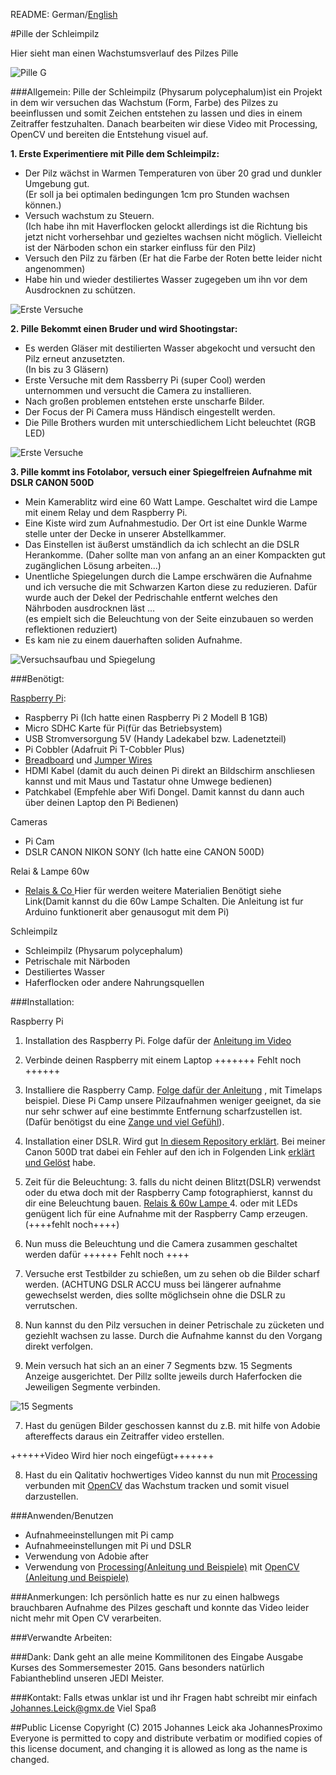 README: German/[English](README-English.md)

#Pille der Schleimpilz

Hier sieht man einen Wachstumsverlauf des Pilzes Pille

![Pille G](Pictures/pille.jpg)

###Allgemein:
Pille der Schleimpilz (Physarum polycephalum)ist ein Projekt in dem wir versuchen das Wachstum (Form, Farbe) des Pilzes zu beeinflussen und somit Zeichen entstehen zu lassen und dies in einem Zeitraffer festzuhalten. Danach bearbeiten wir diese Video mit Processing, OpenCV und bereiten die Entstehung visuel auf.


**1. Erste Experimentiere mit Pille dem Schleimpilz:**
	
- Der Pilz wächst in Warmen Temperaturen von über 20 grad und dunkler Umgebung gut.  
(Er soll ja bei optimalen bedingungen 1cm pro Stunden wachsen können.)  
- Versuch wachstum zu Steuern.  
(Ich habe ihn mit Haverflocken gelockt allerdings ist die Richtung bis jetzt nicht vorhersehbar und gezieltes wachsen nicht möglich. Vielleicht ist der Närboden schon ein starker einfluss für den Pilz)
-  Versuch den Pilz zu färben
(Er hat die Farbe der Roten bette leider nicht angenommen)  
-  Habe hin und wieder destiliertes Wasser zugegeben um ihn vor dem Ausdrocknen zu schützen.

![Erste Versuche](Pictures/first_try.jpg)

**2. Pille Bekommt einen Bruder und wird Shootingstar:**

-  Es werden Gläser mit destilierten Wasser abgekocht und versucht den Pilz erneut anzusetzten.  
(In bis zu 3 Gläsern)
- Erste Versuche mit dem Rassberry Pi (super Cool) werden unternommen und versucht die Camera zu installieren.
- Nach großen problemen entstehen erste unscharfe Bilder.
- Der Focus der Pi Camera muss Händisch eingestellt werden.
- Die Pille Brothers wurden mit unterschiedlichem Licht beleuchtet (RGB LED)

![Erste Versuche](Pictures/pille-brothers.jpg)

**3. Pille kommt ins Fotolabor, versuch einer Spiegelfreien Aufnahme mit DSLR CANON 500D**

- Mein Kamerablitz wird eine 60 Watt Lampe. Geschaltet wird die Lampe mit einem Relay und dem Raspberry Pi.
- Eine Kiste wird zum Aufnahmestudio. Der Ort ist eine Dunkle Warme stelle unter der Decke in unserer Abstellkammer.
- Das Einstellen ist äußerst umständlich da ich schlecht an die DSLR Herankomme. (Daher sollte man von anfang an an einer Kompackten gut zugänglichen Lösung arbeiten...)
- Unentliche Spiegelungen durch die Lampe erschwären die Aufnahme und ich versuche die mit Schwarzen Karton diese zu reduzieren. Dafür wurde auch der Dekel der Pedrischahle entfernt welches den Nährboden ausdrocknen läst ...  
 (es empielt sich die Beleuchtung von der Seite einzubauen so werden reflektionen reduziert)
- Es kam nie zu einem dauerhaften soliden Aufnahme.

![Versuchsaufbau und Spiegelung](Pictures/Box-DSLR.jpg)

###Benötigt:

[Raspberry Pi](https://www.tinkersoup.de/raspberry-pi/):

-	Raspberry Pi (Ich hatte einen Raspberry Pi 2 Modell B 1GB)
-	Micro SDHC Karte für Pi(für das Betriebsystem)  
-	USB Stromversorgung 5V (Handy Ladekabel bzw. Ladenetzteil)
-	Pi Cobbler (Adafruit Pi T-Cobbler Plus)
-	[Breadboard](http://www.exp-tech.de/komponenten-zubehoer/breadboards/breadboard-830-630-200) und [Jumper Wires](http://www.exp-tech.de/komponenten-zubehoer/kabel/75-pcs-breadboard-jumper-wires-with-m-m-connectors) 
-	HDMI Kabel (damit du auch deinen Pi direkt an Bildschirm anschliesen kannst und mit Maus und Tastatur ohne Umwege bedienen)  
-	Patchkabel (Empfehle aber Wifi Dongel. Damit kannst du dann auch über deinen Laptop den Pi Bedienen)  

Cameras

-	Pi Cam
-	DSLR CANON NIKON SONY (Ich hatte eine CANON 500D)

Relai & Lampe 60w

-	[Relais & Co ](http://www.glacialwanderer.com/hobbyrobotics/?p=9) Hier für werden weitere Materialien Benötigt siehe Link(Damit kannst du die 60w Lampe Schalten. Die Anleitung ist fur Arduino funktionerit aber genausogut mit dem Pi)

Schleimpilz

-	Schleimpilz (Physarum polycephalum)
-	Petrischale mit Närboden
-	Destiliertes Wasser
-	Haferflocken oder andere Nahrungsquellen

###Installation:

Raspberry Pi

1. Installation des Raspberry Pi. Folge dafür der [Anleitung im Video](https://www.raspberrypi.org/help/noobs-setup/)

2. Verbinde deinen Raspberry mit einem Laptop +++++++ Fehlt noch ++++++

3. Installiere die Raspberry Camp. [Folge dafür der Anleitung](https://www.youtube.com/watch?t=65&v=8xWy3g2QAZ8) , mit Timelaps beispiel. Diese Pi Camp unsere Pilzaufnahmen weniger geeignet, da sie nur sehr schwer auf eine bestimmte Entfernung scharfzustellen ist.(Dafür benötigst du eine [Zange und viel Gefühl](https://www.youtube.com/watch?v=u6VhRVH3Z6Y)).
4. Installation einer DSLR. Wird gut [In diesem Repository erklärt](https://github.com/topada/DSLR-Timelapse-gphoto-RPI). Bei meiner Canon 500D trat dabei ein Fehler auf den ich in Folgenden Link [erklärt und Gelöst](https://github.com/Johannesproximo/Pille-der-Schleimpilz/blob/master/DSLR-Timelapse-gphoto-RPI-Zusatz.md) habe.
2. Zeit für die Beleuchtung:
	3. falls du nicht deinen Blitzt(DSLR) verwendst oder du etwa doch mit der Raspberry Camp fotographierst, kannst du dir eine Beleuchtung bauen. [Relais & 60w Lampe ](http://www.glacialwanderer.com/hobbyrobotics/?p=9) 
	4. oder mit LEDs genügent lich für eine Aufnahme mit der Raspberry Camp erzeugen.(++++fehlt noch++++)

3. Nun muss die Beleuchtung und die Camera zusammen geschaltet werden dafür ++++++ Fehlt noch ++++

4. Versuche erst Testbilder zu schießen, um zu sehen ob die Bilder scharf werden. (ACHTUNG DSLR ACCU muss bei längerer aufnahme gewechselst werden, dies sollte möglichsein ohne die DSLR zu verrutschen.
5. Nun kannst du den Pilz versuchen in deiner Petrischale zu zücketen und geziehlt wachsen zu lasse. Durch die Aufnahme kannst du den Vorgang direkt verfolgen.

6. Mein versuch hat sich an an einer 7 Segments bzw. 15 Segments Anzeige ausgerichtet. Der Pillz sollte jeweils durch Haferfocken die Jeweiligen Segmente verbinden.

![15 Segments](Pictures/seven.jpg)

7. Hast du genügen Bilder geschossen kannst du z.B. mit hilfe von Adobie aftereffects daraus ein Zeitraffer video erstellen.

++++++Video Wird hier noch eingefügt+++++++

8. Hast du ein Qalitativ hochwertiges Video kannst du nun mit [Processing](https://processing.org/) verbunden mit [OpenCV](https://github.com/FH-Potsdam/hello-processing-py-cv-world) das Wachstum tracken und somit visuel darzustellen.


###Anwenden/Benutzen

- Aufnahmeeinstellungen mit Pi camp
- Aufnahmeeinstellungen mit Pi und DSLR
- Verwendung von Adobie after
- Verwendung von [Processing(Anleitung und Beispiele)](https://processing.org/) mit [OpenCV (Anleitung und Beispiele)](https://github.com/FH-Potsdam/hello-processing-py-cv-world)

###Anmerkungen:
Ich persönlich hatte es nur zu einen halbwegs brauchbaren Aufnahme des Pilzes geschaft und konnte das Video leider nicht mehr mit Open CV verarbeiten.

###Verwandte Arbeiten:


###Dank:
Dank geht an alle meine Kommilitonen des Eingabe Ausgabe Kurses des Sommersemester 2015. Gans besonders natürlich Fabiantheblind unseren JEDI Meister.

###Kontakt:
Falls etwas unklar ist und ihr Fragen habt schreibt mir einfach Johannes.Leick@gmx.de
Viel Spaß

##Public License
Copyright (C) 2015 Johannes Leick aka JohannesProximo Everyone is permitted to copy and distribute verbatim or modified copies of this license document, and changing it is allowed as long as the name is changed.
